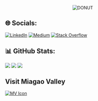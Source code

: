 <div align="center">
  <img align="center" alt="DONUT" src="https://github.com/ezerssss/ezerssss/assets/72904036/231a697d-2ee4-497e-b61e-0b76c511cd4e" >
</div>


## 🌐 Socials:
[![LinkedIn](https://img.shields.io/badge/LinkedIn-%230077B5.svg?logo=linkedin&logoColor=white)](https://linkedin.com/in/ezra-magbanua-a342b1239) [![Medium](https://img.shields.io/badge/Medium-12100E?logo=medium&logoColor=white)](https://medium.com/@magbanuaezra) [![Stack Overflow](https://img.shields.io/badge/-Stackoverflow-FE7A16?logo=stack-overflow&logoColor=white)](https://stackoverflow.com/users/24778750) 

## 📊 GitHub Stats:
![](https://github-readme-streak-stats.herokuapp.com/?user=ezerssss&theme=apprentice&hide_border=false)
![](https://github-readme-stats.vercel.app/api?username=ezerssss&theme=apprentice&hide_border=false&include_all_commits=true&count_private=true)
![](https://github-readme-stats.vercel.app/api/top-langs/?username=ezerssss&theme=apprentice&hide_border=false&include_all_commits=true&count_private=true&layout=compact)

<h2>Visit Miagao Valley</h2>

[![MV Icon](https://avatars.githubusercontent.com/u/173986016?s=200&v=4)](https://github.com/Miagao-Valley/)
